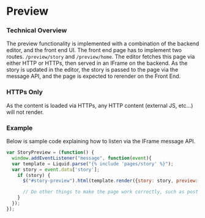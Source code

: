 # Preview

### Technical Overview

The preview functionality is implemented with a combination of the backend editor, and the front end UI. The front end page has to implement two routes. `/preview/story` and `/preview/home`. The editor fetches this page via either HTTP or HTTPs, then served in an IFrame on the backend. As the story is updated in the editor, the story is passed to the page via the message API, and the page is expected to rerender on the Front End.

### HTTPs Only

As the content is loaded via HTTPs, any HTTP content (external JS, etc...) will not render.

### Example

Below is sample code explaining how to listen via the IFrame message API.

```javascript
var StoryPreview = (function() {
  window.addEventListener("message", function(event){
  var template = Liquid.parse("{% include 'pages/story' %}");
  var story = event.data['story'];
    if (story) {
      $("#story-preview").html(template.render({story: story, preview: true}));

      // Do other things to make the page work correctly, such as post load JS
    }
  });
});
```
